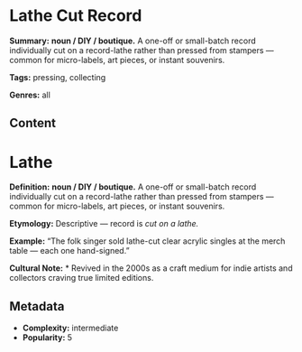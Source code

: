 # Lathe Cut Record

**Summary:** **noun / DIY / boutique.** A one-off or small-batch record individually cut on a record-lathe rather than pressed from stampers — common for micro-labels, art pieces, or instant souvenirs.

**Tags:** pressing, collecting

**Genres:** all

## Content

# Lathe

**Definition:** **noun / DIY / boutique.** A one-off or small-batch record individually cut on a record-lathe rather than pressed from stampers — common for micro-labels, art pieces, or instant souvenirs.

**Etymology:** Descriptive — record is *cut on a lathe.*

**Example:** “The folk singer sold lathe-cut clear acrylic singles at the merch table — each one hand-signed.”

**Cultural Note:** * Revived in the 2000s as a craft medium for indie artists and collectors craving true limited editions.

## Metadata

- **Complexity:** intermediate
- **Popularity:** 5
